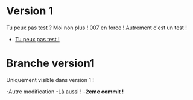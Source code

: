 Version 1
=========
Tu peux pas test ? Moi non plus ! 007 en force !
Autrement c'est un test !

- [Tu peux pas test !](http://aruileen.com)

Branche version1
================
Uniquement visible dans version 1 !

-Autre modification
-Là aussi ! 
-**2eme commit !**